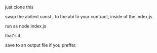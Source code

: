just clone this

swap the abitext const , to the abi fo your contract, inside of the index.js

run as node index.js

that's it.

save to an output file if you preffer.